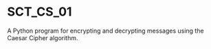 # SCT_CS_01
A Python program for encrypting and decrypting messages using the Caesar Cipher algorithm.
